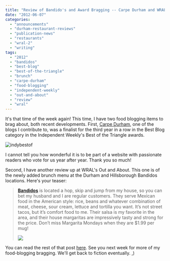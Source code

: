 ```yaml
---
title: "Review of Bandido's and Award Bragging -- Carpe Durham and WRAL Out and About"
date: "2012-06-07"
categories:
  - "announcements"
  - "durham-restaurant-reviews"
  - "publication-news"
  - "restaurants"
  - "wral-2"
  - "writing"
tags:
  - "2012"
  - "bandidos"
  - "best-blog"
  - "best-of-the-triangle"
  - "brunch"
  - "carpe-durham"
  - "food-blogging"
  - "independent-weekly"
  - "out-and-about"
  - "review"
  - "wral"
---
```


It's that time of the week again! This time, I have two food blogging items to brag about, both recent developments. First, [Carpe Durham](http://carpedurham.com "Carpe Durham"), one of the blogs I contribute to, was a finalist for the third year in a row in the Best Blog category in the Independent Weekly's Best of the Triangle awards.

![indybestof](https://d2ypg8o05lff0b.cloudfront.net/wp-content/uploads/sites/3/2012/06/indybestof.jpg)

I cannot tell you how wonderful it is to be part of a website with passionate readers who vote for us year after year. Thank you so much!

Second, I have another review up at WRAL's Out and About. This one is of the newly added brunch menu at the Durham and Hillsborough Bandidos locations. Here's your teaser:

> **[Bandidos](http://www.wral.com/Durham/Mexican/Bandidos-Mexican-Cafe/11045572/)** is located a hop, skip and jump from my house, so you can bet my husband and I are regular customers. They serve Mexican food in the American style: rice, beans and whatever combination of meat, cheese, sour cream, lettuce and tortilla you want. It’s not street tacos, but it’s comfort food to me. Their salsa is my favorite in the area, and their house margaritas are impressively tasty and strong for the price. Don’t miss Margarita Mondays when they are $1.99 per mug!
>
> ![](https://d2ypg8o05lff0b.cloudfront.net/wp-content/uploads/sites/3/2012/06/bandidosbrunchRGF04.jpg)

You can read the rest of that post [here](http://www.wral.com/entertainment/out_and_about/blogpost/11154961/ "Out and About WRAL"). See you next week for more of my food-blogging bragging. We'll get back to fiction eventually. ,)

